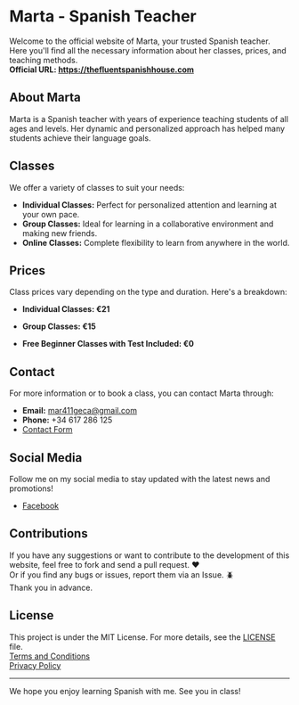 # Marta - Spanish Teacher

Welcome to the official website of Marta, your trusted Spanish teacher. Here you'll find all the necessary information about her classes, prices, and teaching methods.  
**Official URL: https://thefluentspanishhouse.com**

## About Marta

Marta is a Spanish teacher with years of experience teaching students of all ages and levels. Her dynamic and personalized approach has helped many students achieve their language goals.

## Classes

We offer a variety of classes to suit your needs:

- **Individual Classes:** Perfect for personalized attention and learning at your own pace.
- **Group Classes:** Ideal for learning in a collaborative environment and making new friends.
- **Online Classes:** Complete flexibility to learn from anywhere in the world.

## Prices

Class prices vary depending on the type and duration. Here's a breakdown:

- **Individual Classes: €21**

- **Group Classes: €15**
  
- **Free Beginner Classes with Test Included: €0**

## Contact

For more information or to book a class, you can contact Marta through:

- **Email:** mar411geca@gmail.com
- **Phone:** +34 617 286 125
- [Contact Form](https://thefluentspanishhouse.com/contact)

## Social Media

Follow me on my social media to stay updated with the latest news and promotions!

- [Facebook](https://www.facebook.com/thefluentspanishhouse/)

## Contributions

If you have any suggestions or want to contribute to the development of this website, feel free to fork and send a pull request. ❤️  
Or if you find any bugs or issues, report them via an Issue. 🪲  
Thank you in advance.

## License

This project is under the MIT License. For more details, see the [LICENSE](LICENSE) file.  
[Terms and Conditions](https://thefluentspanishhouse.vercel.app/info)  
[Privacy Policy](https://thefluentspanishhouse.vercel.app/info)  

---

We hope you enjoy learning Spanish with me. See you in class!
